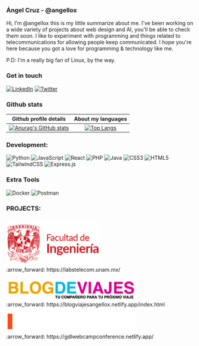 ### Ángel Cruz - @angellox

Hi, I’m @angellox this is my little summarize about me. I've been working on a wide variety of projects about web design and AI, you'll be able to check them soon. I like to experiment with programming and things related to telecommunications for allowing people keep communicated. I hope you're here because you got a love for programming & technology like me.

P.D: I'm a really big fan of Linux, by the way. 

### Get in touch
[![LinkedIn](https://img.shields.io/badge/linkedin-%230077B5.svg?style=for-the-badge&logo=linkedin&logoColor=white)](https://www.linkedin.com/in/angel-cruz77/)
[![Twitter](https://img.shields.io/badge/Twitter-%231DA1F2.svg?style=for-the-badge&logo=Twitter&logoColor=white)](https://twitter.com/angelo_cruzs)

### Github stats

Github profile details     |  About my languages
:-------------------------:|:-------------------------:
 [![Anurag's GitHub stats](https://github-readme-stats.vercel.app/api?username=angellox&show_icons=true&theme=tokyonight)](https://github.com/anuraghazra/github-readme-stats) | [![Top Langs](https://github-readme-stats.vercel.app/api/top-langs/?username=angellox&langs_count=8&layout=compact&theme=tokyonight)](https://github.com/anuraghazra/github-readme-stats)

### Development:
![Python](https://img.shields.io/badge/python-3670A0?style=for-the-badge&logo=python&logoColor=ffdd54)
![JavaScript](https://img.shields.io/badge/javascript-%23323330.svg?style=for-the-badge&logo=javascript&logoColor=%23F7DF1E)
![React](https://img.shields.io/badge/react-%2320232a.svg?style=for-the-badge&logo=react&logoColor=%2361DAFB)
![PHP](https://img.shields.io/badge/php-%23777BB4.svg?style=for-the-badge&logo=php&logoColor=white)
![Java](https://img.shields.io/badge/java-%23ED8B00.svg?style=for-the-badge&logo=java&logoColor=white)
![CSS3](https://img.shields.io/badge/css3-%231572B6.svg?style=for-the-badge&logo=css3&logoColor=white)
![HTML5](https://img.shields.io/badge/html5-%23E34F26.svg?style=for-the-badge&logo=html5&logoColor=white)
![TailwindCSS](https://img.shields.io/badge/tailwindcss-%2338B2AC.svg?style=for-the-badge&logo=tailwind-css&logoColor=white)
![Express.js](https://img.shields.io/badge/express.js-%23404d59.svg?style=for-the-badge&logo=express&logoColor=%2361DAFB)

### Extra Tools
![Docker](https://img.shields.io/badge/docker-%230db7ed.svg?style=for-the-badge&logo=docker&logoColor=white)
![Postman](https://camo.githubusercontent.com/879423585ed087f3c973857c43ba7e7d84f52c993d2c937055726339fbf921d9/68747470733a2f2f696d672e736869656c64732e696f2f62616467652f506f73746d616e2d4646364333373f7374796c653d666f722d7468652d6261646765266c6f676f3d506f73746d616e266c6f676f436f6c6f723d7768697465)

### PROJECTS: 
  <div style="padding: 10px 0;">
    <img src="https://github.com/angellox/icons_readme/blob/main/ingenieria_logo.png" width="250" alt="project #1"> <br>
    :arrow_forward: https://labstelecom.unam.mx/
  </div>
  
  <div style="padding: 10px 0;">
    <img src="https://github.com/angellox/icons_readme/blob/main/logo.png" width="350" alt="project #2"> <br>
    :arrow_forward: https://blogviajesangellox.netlify.app/index.html
  </div>
  
  <div style=="padding: 10px 0;">
    <img src="https://github.com/angellox/icons_readme/blob/main/logo.svg" width="350" alt="project #3"> <br>
    :arrow_forward: https://gdlwebcampconference.netlify.app/
  </div>

<!---
angellox/angellox is a ✨ special ✨ repository because its `README.md` (this file) appears on your GitHub profile.
You can click the Preview link to take a look at your changes.
--->

